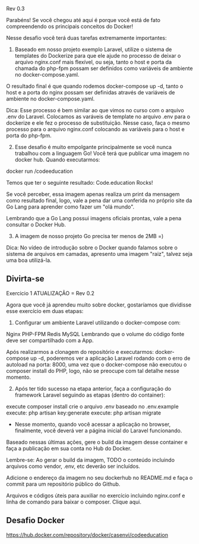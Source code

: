 
Rev 0.3

Parabéns! Se você chegou até aqui é porque você está de fato compreendendo os principais conceitos do Docker!

Nesse desafio você terá duas tarefas extremamente importantes:

1) Baseado em nosso projeto exemplo Laravel, utilize o sistema de templates do Dockerize para que ele ajude no processo de deixar o arquivo nginx.conf mais flexível, ou seja, tanto o host e porta da chamada do php-fpm possam ser definidos como variáveis de ambiente no docker-compose.yaml. 

O resultado final é que quando rodemos docker-compose up -d, tanto o host e a porta do nginx possam ser definidas através de variáveis de ambiente no docker-compose.yaml. 

Dica: Esse processo é bem similar ao que vimos no curso com o arquivo .env do Laravel. Colocamos as varáveis de template no arquivo .env para o dockerize e ele fez o processo de substituição. Nesse caso, faça o mesmo processo para o arquivo nginx.conf colocando as variáveis para o host e porta do php-fpm.

2) Esse desafio é muito empolgante principalmente se você nunca trabalhou com a linguagem Go!
Você terá que publicar uma imagem no docker hub. Quando executarmos:

docker run <seu-user>/codeeducation 

Temos que ter o seguinte resultado: Code.education Rocks!

Se você perceber, essa imagem apenas realiza um print da mensagem como resultado final, logo, vale a pena dar uma conferida no próprio site da Go Lang para aprender como fazer um "olá mundo".

Lembrando que a Go Lang possui imagens oficiais prontas, vale a pena consultar o Docker Hub.

3) A imagem de nosso projeto Go precisa ter menos de 2MB =)

Dica: No vídeo de introdução sobre o Docker quando falamos sobre o sistema de arquivos em camadas, apresento uma imagem "raiz", talvez seja uma boa utilizá-la.

Divirta-se
-----------------------------------------------------------------------------------------------------------------

Exercicio 1 ATUALIZAÇÃO = Rev 0.2

Agora que você já aprendeu muito sobre docker, gostaríamos que dividisse esse 
exercício em duas etapas:

1) Configurar um ambiente Laravel utilizando o docker-compose com:

Nginx
PHP-FPM
Redis
MySQL
Lembrando que o volume do código fonte deve ser compartilhado com a App.

Após realizarmos a clonagem do repositório e executarmos: docker-compose up -d,
 poderemos ver a aplicação Laravel rodando com o erro de autoload na porta: 8000,
  uma vez que o docker-compose não executou o composer install do PHP, logo, não 
  se preocupe com tal detalhe nesse momento. 

2) Após ter tido sucesso na etapa anterior, faça a configuração do framework 
Laravel seguindo as etapas (dentro do container):

execute composer install
crie o arquivo .env baseado no .env.example 
execute: php artisan key:generate 
execute: php artisan migrate
* Nesse momento, quando você acessar a aplicação no browser, finalmente, você 
deverá ver a página inicial do Laravel funcionando.

Baseado nessas últimas ações, gere o build da imagem desse container e faça a 
publicação em sua conta no Hub do Docker.

Lembre-se: Ao gerar o build da imagem, TODO o conteúdo incluindo arquivos como 
vendor, .env, etc deverão ser incluídos.

Adicione o endereço da imagem no seu dockerhub no README.md e faça o commit 
para um repositório público do Github.

Arquivos e códigos úteis para auxiliar no exercício incluindo nginx.conf e 
linha de comando para baixar o composer. Clique aqui.

Desafio Docker
---
https://hub.docker.com/repository/docker/casenvi/codeeducation